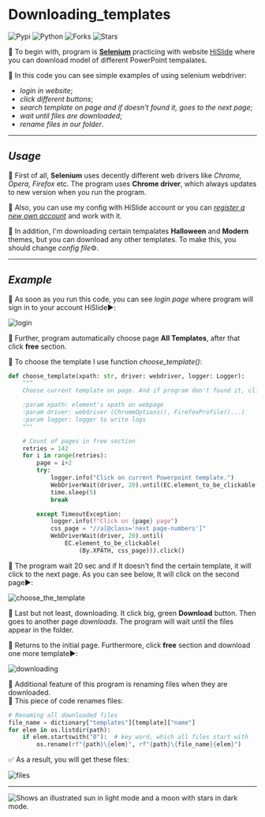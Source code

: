 # Downloading_templates
![Pypi](https://img.shields.io/pypi/v/selenium?color=orange&style=plastic)
![Python](https://img.shields.io/pypi/pyversions/selenium?color=gree&style=plastic)
![Forks](https://img.shields.io/github/forks/Kalinka5/Downloading_templates?style=social)
![Stars](https://img.shields.io/github/stars/Kalinka5/Downloading_templates?style=social)

:diamond_shape_with_a_dot_inside: To begin with, program is [**Selenium**](https://www.selenium.dev/selenium/docs/api/py/api.html) practicing with website [HiSlide](https://hislide.io/) where you can download model of different PowerPoint tempalates. 

:diamond_shape_with_a_dot_inside: In this code you can see simple examples of using selenium webdriver: 
+ *login in website*;
+ *click different buttons*;
+ *search template on page and if doesn't found it, goes to the next page*;
+ *wait until files are downloaded*;
+ *rename files in our folder*.
___

## *Usage*
:small_orange_diamond: First of all, **Selenium** uses decently different web drivers like *Chrome, Opera, Firefox* etc. The program uses **Chrome driver**, which always updates to new version when you run the program.

:small_orange_diamond: Also, you can use my config with HiSlide account or you can [*register a new own account*](https://hislide.io/my-account/) and work with it. 

:small_orange_diamond: In addition, I'm downloading certain tempalates **Halloween** and **Modern** themes, but you can download any other templates. To make this, you should change *config file*:gear:.

___

## *Example*
:small_red_triangle: As soon as you run this code, you can see *login page* where program will sign in to your account HiSlide:arrow_forward::

![login](https://user-images.githubusercontent.com/106172806/215406919-1a10630a-0941-47e5-8838-969060191cde.gif)


:small_red_triangle: Further, program automatically choose page **All Templates**, after that click **free** section.

:small_red_triangle: To choose the template I use function *choose_template()*:

```python
def choose_template(xpath: str, driver: webdriver, logger: Logger):
    """
    Choose current template on page. And if program don't found it, click on next page.

    :param xpath: element's xpath on webpage
    :param driver: webdriver (ChromeOptions(), FirefoxProfile()...)
    :param logger: logger to write logs
    """

    # Count of pages in free section
    retries = 142
    for i in range(retries):
        page = i+2
        try:
            logger.info("Click on current Powerpoint template.")
            WebDriverWait(driver, 20).until(EC.element_to_be_clickable((By.XPATH, xpath))).click()
            time.sleep(5)
            break

        except TimeoutException:
            logger.info(f"Click on {page} page")
            css_page = "//a[@class='next page-numbers']"
            WebDriverWait(driver, 20).until(
                EC.element_to_be_clickable(
                    (By.XPATH, css_page))).click()
```
:small_red_triangle: The program wait 20 sec and if It doesn't find the certain template, it will click to the next page. As you can see below, It will click on the second page:arrow_forward::

![choose_the_template](https://user-images.githubusercontent.com/106172806/215406964-dab374b0-79e8-4281-baf6-f9cd74affa10.gif)

:small_red_triangle: Last but not least, downloading. It click big, green **Download** button. Then goes to another page *downloads*. The program will wait until the files appear in the folder.

:small_red_triangle: Returns to the initial page. Furthermore, click **free** section and download one more template:arrow_forward::

![downloading](https://user-images.githubusercontent.com/106172806/215406989-40ec227d-7370-4760-bd6e-40e5924acc2e.gif)

:small_red_triangle: Additional feature of this program is renaming files when they are downloaded.\
:small_red_triangle: This piece of code renames files:
```python
# Renaming all downloaded files 
file_name = dictionary["templates"][template]["name"]
for elem in os.listdir(path):
    if elem.startswith("0"):  # key word, which all files start with
        os.rename(rf"{path}\{elem}", rf"{path}\{file_name}{elem}")
```
:white_check_mark: As a result, you will get these files:

![files](https://user-images.githubusercontent.com/106172806/215419583-50ea9ee1-1db8-40e6-bb5d-26aae9cfc9e1.jpg)

___

<picture>
  <source media="(prefers-color-scheme: dark)" srcset="https://user-images.githubusercontent.com/25423296/163456776-7f95b81a-f1ed-45f7-b7ab-8fa810d529fa.png">
  <source media="(prefers-color-scheme: light)" srcset="https://user-images.githubusercontent.com/25423296/163456779-a8556205-d0a5-45e2-ac17-42d089e3c3f8.png">
  <img alt="Shows an illustrated sun in light mode and a moon with stars in dark mode." src="https://user-images.githubusercontent.com/25423296/163456779-a8556205-d0a5-45e2-ac17-42d089e3c3f8.png">
</picture>
